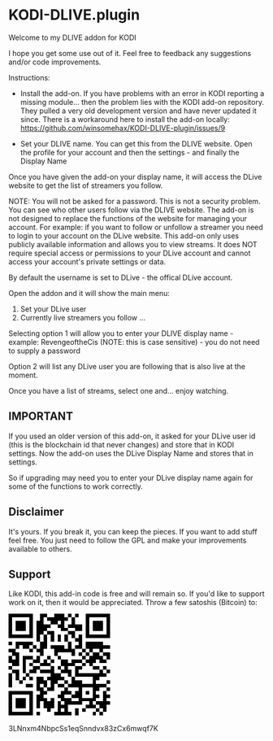 # KODI-DLIVE.plugin

Welcome to my DLIVE addon for KODI

I hope you get some use out of it. Feel free to feedback any suggestions and/or code improvements.

Instructions:

* Install the add-on. If you have problems with an error in KODI reporting a missing module... then the problem lies with the KODI add-on repository. They pulled a very old development version and have never updated it since. There is a workaround here to install the add-on locally: https://github.com/winsomehax/KODI-DLIVE-plugin/issues/9

* Set your DLIVE name. You can get this from the DLIVE website. Open the profile for your account and then the settings - and finally the Display Name

Once you have given the add-on your display name, it will access the DLive website to get the list of streamers you follow. 

NOTE: You will not be asked for a password. This is not a security problem. You can see who other users follow via the DLIVE website.  The add-on is not designed to replace the functions of the website for managing your account. For example: if you want to follow or unfollow a streamer you need to login to your account on the DLive website. This add-on only uses publicly available information and allows you to view streams. It does NOT require special access or permissions to your DLive account and cannot access your account's private settings or data.

By default the username is set to DLive - the offical DLive account.

Open the addon and it will show the main menu:

1) Set your DLive user
2) Currently live streamers you follow
...

Selecting option 1 will allow you to enter your DLIVE display name - example: RevengeoftheCis (NOTE: this is case sensitive) - you do not need to supply a password

Option 2 will list any DLive user you are following that is also live at the moment.

Once you have a list of streams, select one and... enjoy watching.

## IMPORTANT

If you used an older version of this add-on, it asked for your DLive user id (this is the blockchain id that never changes) and store that in KODI settings. Now the add-on uses the DLive Display Name and stores that in settings. 

So if upgrading may need you to enter your DLive display name again for some of the functions to work correctly.

## Disclaimer

It's yours. If you break it, you can keep the pieces. If you want to add stuff feel free. You just need to follow the GPL and make your improvements available to others.

## Support
Like KODI, this add-in code is free and will remain so. If you'd like to support work on it, then it would be appreciated. Throw a few satoshis (Bitcoin) to:

![BC](assets/bcaddress.png)

3LNnxm4NbpcSs1eqSnndvx83zCx6mwqf7K
